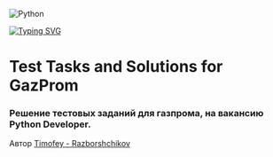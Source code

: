 ![Python](https://img.shields.io/badge/python-3670A0?style=for-the-badge&logo=python&logoColor=ffdd54)

[![Typing SVG](https://readme-typing-svg.herokuapp.com?color=%2336BCF7&lines=Timofey+Python+developer)](https://git.io/typing-svg)
# Test Tasks and Solutions for GazProm

### Решение тестовых заданий для газпрома, на вакансию Python Developer.

Автор
[Timofey - Razborshchikov](https://github.com/Timofey3085)
